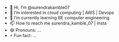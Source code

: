 - 👋 Hi, I’m @surendrakamble07
- 👀 I’m interested in cloud computing | AWS | Devops
- 🌱 I’m currently learning BE computer engineering 
- 📫 How to reach me surendra_kamble_07 | insta 
- 😄 Pronouns: ...
- ⚡ Fun fact: ...

<!---
surendrakamble07/surendrakamble07 is a ✨ special ✨ repository because its `README.md` (this file) appears on your GitHub profile.
You can click the Preview link to take a look at your changes.
--->
